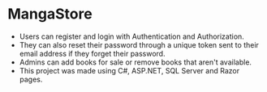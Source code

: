 # MangaStore
<ul>
  <li>
    Users can register and login with Authentication and Authorization.
  </li>
<li>
  They can also reset their password through a unique token sent to their email address if they forget their password.
</li>

<li>
  Admins can add books for sale or remove books that aren't available.
</li>

<li>
  This project was made using C#, ASP.NET, SQL Server and Razor pages.
</li>

</ul>
